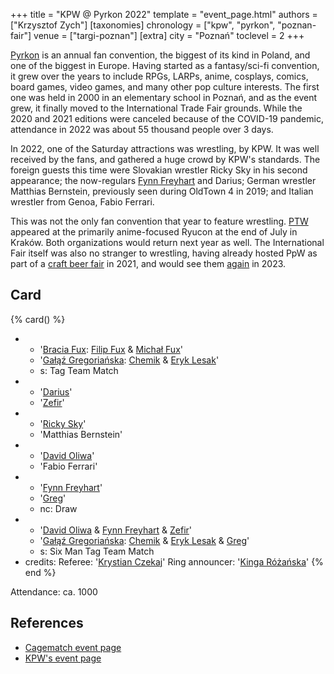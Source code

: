 +++
title = "KPW @ Pyrkon 2022"
template = "event_page.html"
authors = ["Krzysztof Zych"]
[taxonomies]
chronology = ["kpw", "pyrkon", "poznan-fair"]
venue = ["targi-poznan"]
[extra]
city = "Poznań"
toclevel = 2
+++

[Pyrkon][pyrkon] is an annual fan convention, the biggest of its kind in Poland, and one of the biggest in Europe. Having started as a fantasy/sci-fi convention, it grew over the years to include RPGs, LARPs, anime, cosplays, comics, board games, video games, and many other pop culture interests. The first one was held in 2000 in an elementary school in Poznań, and as the event grew, it finally moved to the International Trade Fair grounds. While the 2020 and 2021 editions were canceled because of the COVID-19 pandemic, attendance in 2022 was about 55 thousand people over 3 days.

In 2022, one of the Saturday attractions was wrestling, by KPW. It was well received by the fans, and gathered a huge crowd by KPW's standards. The foreign guests this time were Slovakian wrestler Ricky Sky in his second appearance; the now-regulars [Fynn Freyhart](@/w/fynn-freyhart.md) and Darius; German wrestler Matthias Bernstein, previously seen during OldTown 4 in 2019; and Italian wrestler from Genoa, Fabio Ferrari.

This was not the only fan convention that year to feature wrestling. [PTW](@/o/ptw.md) appeared at the primarily anime-focused Ryucon at the end of July in Kraków. Both organizations would return next year as well. The International Fair itself was also no stranger to wrestling, having already hosted PpW as part of a [craft beer fair](@/e/ppw/2021-07-30-ppw-poznan-supershow.md) in 2021, and would see them [again](@/e/ppw/2023-11-24-ppw-piwo-przyjacielem-wrestlingu.md) in 2023.

## Card

{% card() %}
- - '[Bracia Fux](@/tt/bracia-fux.md): [Filip Fux](@/w/filip-fux.md) & [Michał Fux](@/w/michal-fux.md)'
  - '[Gałąź Gregoriańska](@/tt/galaz-gregorianska.md): [Chemik](@/w/chemik.md) & [Eryk Lesak](@/w/eryk-lesak.md)'
  - s: Tag Team Match
- - '[Darius](@/w/darius.md)'
  - '[Zefir](@/w/zefir.md)'
- - '[Ricky Sky](@/w/ricky-sky.md)'
  - 'Matthias Bernstein'
- - '[David Oliwa](@/w/david-oliwa.md)'
  - 'Fabio Ferrari'
- - '[Fynn Freyhart](@/w/fynn-freyhart.md)'
  - '[Greg](@/w/greg.md)'
  - nc: Draw
- - '[David Oliwa](@/w/david-oliwa.md) & [Fynn Freyhart](@/w/fynn-freyhart.md) & [Zefir](@/w/zefir.md)'
  - '[Gałąź Gregoriańska](@/tt/galaz-gregorianska.md): [Chemik](@/w/chemik.md) & [Eryk Lesak](@/w/eryk-lesak.md) & [Greg](@/w/greg.md)'
  - s: Six Man Tag Team Match
- credits:
    Referee: '[Krystian Czekaj](@/w/krystian-czekaj.md)'
    Ring announcer: '[Kinga Różańska](@/w/kinga-miotke.md)'
{% end %}

Attendance: ca. 1000

## References

* [Cagematch event page](https://www.cagematch.net/?id=1&nr=345363)
* [KPW's event page](https://kpwrestling.pl/events/kpw-pyrkon-2022/)

[pyrkon]: https://en.wikipedia.org/wiki/Pyrkon
